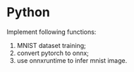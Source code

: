 
# Python

Implement following functions:

1. MNIST dataset training;
2. convert pytorch to onnx;
3. use onnxruntime to infer mnist image.